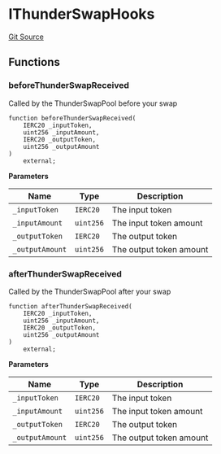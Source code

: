 # IThunderSwapHooks
[Git Source](https://github.com/Sahil-Gujrati/thunder-swap/blob/48c2541b51225b6140f6383b56ab80046ea60c03/src/ThunderSwapReceiver/interfaces/IThunderSwapHooks.sol)


## Functions
### beforeThunderSwapReceived

Called by the ThunderSwapPool before your swap


```solidity
function beforeThunderSwapReceived(
    IERC20 _inputToken,
    uint256 _inputAmount,
    IERC20 _outputToken,
    uint256 _outputAmount
)
    external;
```
**Parameters**

|Name|Type|Description|
|----|----|-----------|
|`_inputToken`|`IERC20`|The input token|
|`_inputAmount`|`uint256`|The input token amount|
|`_outputToken`|`IERC20`|The output token|
|`_outputAmount`|`uint256`|The output token amount|


### afterThunderSwapReceived

Called by the ThunderSwapPool after your swap


```solidity
function afterThunderSwapReceived(
    IERC20 _inputToken,
    uint256 _inputAmount,
    IERC20 _outputToken,
    uint256 _outputAmount
)
    external;
```
**Parameters**

|Name|Type|Description|
|----|----|-----------|
|`_inputToken`|`IERC20`|The input token|
|`_inputAmount`|`uint256`|The input token amount|
|`_outputToken`|`IERC20`|The output token|
|`_outputAmount`|`uint256`|The output token amount|



